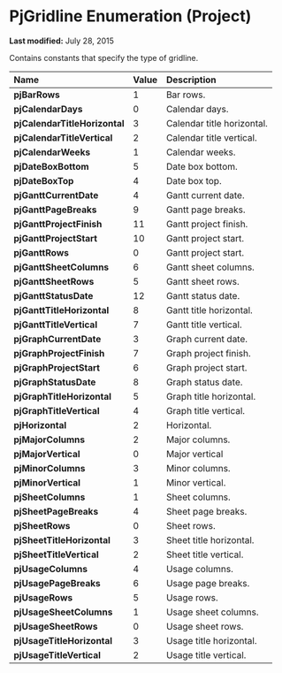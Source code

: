 
# PjGridline Enumeration (Project)

 **Last modified:** July 28, 2015

Contains constants that specify the type of gridline.


|**Name**|**Value**|**Description**|
|:-----|:-----|:-----|
| **pjBarRows**|1|Bar rows.|
| **pjCalendarDays**|0|Calendar days.|
| **pjCalendarTitleHorizontal**|3|Calendar title horizontal.|
| **pjCalendarTitleVertical**|2|Calendar title vertical.|
| **pjCalendarWeeks**|1|Calendar weeks.|
| **pjDateBoxBottom**|5|Date box bottom.|
| **pjDateBoxTop**|4|Date box top.|
| **pjGanttCurrentDate**|4|Gantt current date.|
| **pjGanttPageBreaks**|9|Gantt page breaks.|
| **pjGanttProjectFinish**|11|Gantt project finish.|
| **pjGanttProjectStart**|10|Gantt project start.|
| **pjGanttRows**|0|Gantt project start.|
| **pjGanttSheetColumns**|6|Gantt sheet columns.|
| **pjGanttSheetRows**|5|Gantt sheet rows.|
| **pjGanttStatusDate**|12|Gantt status date.|
| **pjGanttTitleHorizontal**|8|Gantt title horizontal.|
| **pjGanttTitleVertical**|7|Gantt title vertical.|
| **pjGraphCurrentDate**|3|Graph current date.|
| **pjGraphProjectFinish**|7|Graph project finish.|
| **pjGraphProjectStart**|6|Graph project start.|
| **pjGraphStatusDate**|8|Graph status date.|
| **pjGraphTitleHorizontal**|5|Graph title horizontal.|
| **pjGraphTitleVertical**|4|Graph title vertical.|
| **pjHorizontal**|2|Horizontal.|
| **pjMajorColumns**|2|Major columns.|
| **pjMajorVertical**|0|Major vertical|
| **pjMinorColumns**|3|Minor columns.|
| **pjMinorVertical**|1|Minor vertical.|
| **pjSheetColumns**|1|Sheet columns.|
| **pjSheetPageBreaks**|4|Sheet page breaks.|
| **pjSheetRows**|0|Sheet rows.|
| **pjSheetTitleHorizontal**|3|Sheet title horizontal.|
| **pjSheetTitleVertical**|2|Sheet title vertical.|
| **pjUsageColumns**|4|Usage columns.|
| **pjUsagePageBreaks**|6|Usage page breaks.|
| **pjUsageRows**|5|Usage rows.|
| **pjUsageSheetColumns**|1|Usage sheet columns.|
| **pjUsageSheetRows**|0|Usage sheet rows.|
| **pjUsageTitleHorizontal**|3|Usage title horizontal.|
| **pjUsageTitleVertical**|2|Usage title vertical.|
